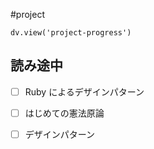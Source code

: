 #project

```dataviewjs
dv.view('project-progress')
```
## 読み途中
- [ ] Ruby によるデザインパターン
- [ ] はじめての憲法原論
- [ ] デザインパターン


